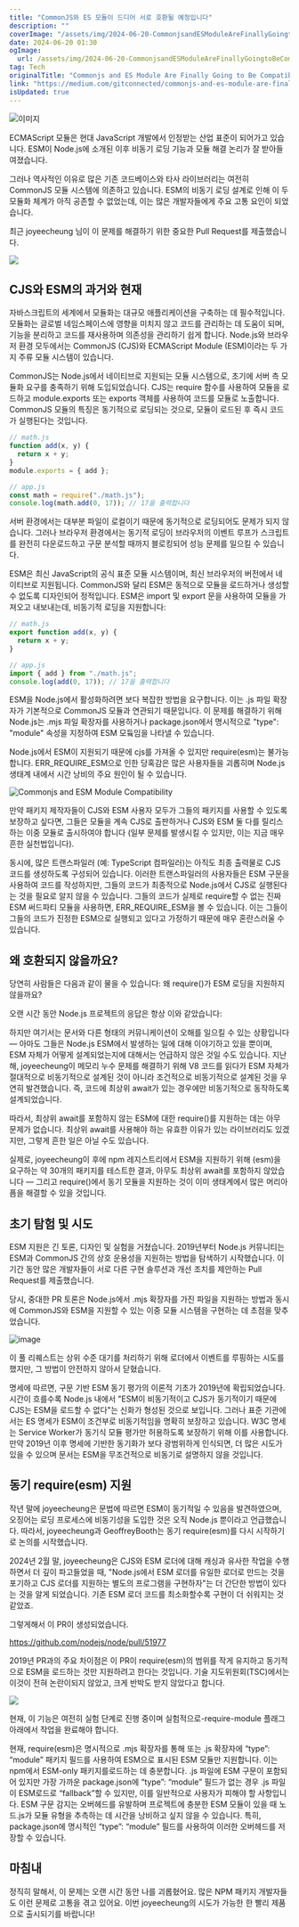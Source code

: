 ```yaml
---
title: "CommonJS와 ES 모듈이 드디어 서로 호환될 예정입니다"
description: ""
coverImage: "/assets/img/2024-06-20-CommonjsandESModuleAreFinallyGoingtoBeCompatiblewithEachOther_0.png"
date: 2024-06-20 01:30
ogImage:
  url: /assets/img/2024-06-20-CommonjsandESModuleAreFinallyGoingtoBeCompatiblewithEachOther_0.png
tag: Tech
originalTitle: "Commonjs and ES Module Are Finally Going to Be Compatible with Each Other."
link: "https://medium.com/gitconnected/commonjs-and-es-module-are-finally-going-to-be-compatible-with-each-other-39b8b880796b"
isUpdated: true
---
```


![이미지](/assets/img/2024-06-20-CommonjsandESModuleAreFinallyGoingtoBeCompatiblewithEachOther_0.png)

ECMAScript 모듈은 현대 JavaScript 개발에서 인정받는 산업 표준이 되어가고 있습니다. ESM이 Node.js에 소개된 이후 비동기 로딩 기능과 모듈 해결 논리가 잘 받아들여졌습니다.

그러나 역사적인 이유로 많은 기존 코드베이스와 타사 라이브러리는 여전히 CommonJS 모듈 시스템에 의존하고 있습니다. ESM의 비동기 로딩 설계로 인해 이 두 모듈화 체계가 아직 공존할 수 없었는데, 이는 많은 개발자들에게 주요 고통 요인이 되었습니다.

최근 joyeecheung 님이 이 문제를 해결하기 위한 중요한 Pull Request를 제출했습니다.

<!-- seedividend - 사각형 -->

<ins class="adsbygoogle"
     style="display:block"
     data-ad-client="ca-pub-4877378276818686"
     data-ad-slot="1898504329"
     data-ad-format="auto"
     data-full-width-responsive="true"></ins>

<script>
     (adsbygoogle = window.adsbygoogle || []).push({});
</script>

<img src="/assets/img/2024-06-20-CommonjsandESModuleAreFinallyGoingtoBeCompatiblewithEachOther_1.png"/>

## CJS와 ESM의 과거와 현재

자바스크립트의 세계에서 모듈화는 대규모 애플리케이션을 구축하는 데 필수적입니다. 모듈화는 글로벌 네임스페이스에 영향을 미치지 않고 코드를 관리하는 데 도움이 되며, 기능을 분리하고 코드를 재사용하며 의존성을 관리하기 쉽게 합니다. Node.js와 브라우저 환경 모두에서는 CommonJS (CJS)와 ECMAScript Module (ESM)이라는 두 가지 주류 모듈 시스템이 있습니다.

CommonJS는 Node.js에서 네이티브로 지원되는 모듈 시스템으로, 초기에 서버 측 모듈화 요구를 충족하기 위해 도입되었습니다. CJS는 require 함수를 사용하여 모듈을 로드하고 module.exports 또는 exports 객체를 사용하여 코드를 모듈로 노출합니다. CommonJS 모듈의 특징은 동기적으로 로딩되는 것으로, 모듈이 로드된 후 즉시 코드가 실행된다는 것입니다.

<!-- seedividend - 사각형 -->

<ins class="adsbygoogle"
     style="display:block"
     data-ad-client="ca-pub-4877378276818686"
     data-ad-slot="1898504329"
     data-ad-format="auto"
     data-full-width-responsive="true"></ins>

<script>
     (adsbygoogle = window.adsbygoogle || []).push({});
</script>

```js
// math.js
function add(x, y) {
  return x + y;
}
module.exports = { add };

// app.js
const math = require("./math.js");
console.log(math.add(0, 17)); // 17을 출력합니다
```

서버 환경에서는 대부분 파일이 로컬이기 때문에 동기적으로 로딩되어도 문제가 되지 않습니다. 그러나 브라우저 환경에서는 동기적 로딩이 브라우저의 이벤트 루프가 스크립트를 완전히 다운로드하고 구문 분석할 때까지 블로킹되어 성능 문제를 일으킬 수 있습니다.

ESM은 최신 JavaScript의 공식 표준 모듈 시스템이며, 최신 브라우저의 버전에서 네이티브로 지원됩니다. CommonJS와 달리 ESM은 동적으로 모듈을 로드하거나 생성할 수 없도록 디자인되어 정적입니다. ESM은 import 및 export 문을 사용하여 모듈을 가져오고 내보내는데, 비동기적 로딩을 지원합니다:

```js
// math.js
export function add(x, y) {
  return x + y;
}

// app.js
import { add } from "./math.js";
console.log(add(0, 17)); // 17을 출력합니다
```

<!-- seedividend - 사각형 -->

<ins class="adsbygoogle"
     style="display:block"
     data-ad-client="ca-pub-4877378276818686"
     data-ad-slot="1898504329"
     data-ad-format="auto"
     data-full-width-responsive="true"></ins>

<script>
     (adsbygoogle = window.adsbygoogle || []).push({});
</script>

ESM을 Node.js에서 활성화하려면 보다 복잡한 방법을 요구합니다. 이는 .js 파일 확장자가 기본적으로 CommonJS 모듈과 연관되기 때문입니다. 이 문제를 해결하기 위해 Node.js는 .mjs 파일 확장자를 사용하거나 package.json에서 명시적으로 "type": "module" 속성을 지정하여 ESM 모듘임을 나타낼 수 있습니다.

Node.js에서 ESM이 지원되기 때문에 cjs를 가져올 수 있지만 require(esm)는 불가능합니다. ERR_REQUIRE_ESM으로 인한 당혹감은 많은 사용자들을 괴롭히며 Node.js 생태계 내에서 시간 낭비의 주요 원인이 될 수 있습니다.

![Commonjs and ESM Module Compatibility](/assets/img/2024-06-20-CommonjsandESModuleAreFinallyGoingtoBeCompatiblewithEachOther_2.png)

<!-- seedividend - 사각형 -->

<ins class="adsbygoogle"
     style="display:block"
     data-ad-client="ca-pub-4877378276818686"
     data-ad-slot="1898504329"
     data-ad-format="auto"
     data-full-width-responsive="true"></ins>

<script>
     (adsbygoogle = window.adsbygoogle || []).push({});
</script>

만약 패키지 제작자들이 CJS와 ESM 사용자 모두가 그들의 패키지를 사용할 수 있도록 보장하고 싶다면, 그들은 모듈을 계속 CJS로 출판하거나 CJS와 ESM 둘 다를 릴리스하는 이중 모듈로 출시하여야 합니다 (일부 문제를 발생시킬 수 있지만, 이는 지금 매우 흔한 실천법입니다).

동시에, 많은 트랜스파일러 (예: TypeScript 컴파일러)는 아직도 최종 출력물로 CJS 코드를 생성하도록 구성되어 있습니다. 이러한 트랜스파일러의 사용자들은 ESM 구문을 사용하여 코드를 작성하지만, 그들의 코드가 최종적으로 Node.js에서 CJS로 실행된다는 것을 필요로 알지 않을 수 있습니다. 그들의 코드가 실제로 require할 수 없는 진짜 ESM 써드파티 모듈을 사용하면, ERR_REQUIRE_ESM을 볼 수 있습니다. 이는 그들이 그들의 코드가 진정한 ESM으로 실행되고 있다고 가정하기 때문에 매우 혼란스러울 수 있습니다.

## 왜 호환되지 않을까요?

당연히 사람들은 다음과 같이 물을 수 있습니다: 왜 require()가 ESM 로딩을 지원하지 않을까요?

<!-- seedividend - 사각형 -->

<ins class="adsbygoogle"
     style="display:block"
     data-ad-client="ca-pub-4877378276818686"
     data-ad-slot="1898504329"
     data-ad-format="auto"
     data-full-width-responsive="true"></ins>

<script>
     (adsbygoogle = window.adsbygoogle || []).push({});
</script>

오랜 시간 동안 Node.js 프로젝트의 응답은 항상 이와 같았습니다:

하지만 여기서는 문서와 다른 형태의 커뮤니케이션이 오해를 일으킬 수 있는 상황입니다 — 아마도 그들은 Node.js ESM에서 발생하는 일에 대해 이야기하고 있을 뿐이며, ESM 자체가 어떻게 설계되었는지에 대해서는 언급하지 않은 것일 수도 있습니다. 지난 해, joyeecheung이 메모리 누수 문제를 해결하기 위해 V8 코드를 읽다가 ESM 자체가 절대적으로 비동기적으로 설계된 것이 아니라 조건적으로 비동기적으로 설계된 것을 우연히 발견했습니다. 즉, 코드에 최상위 await가 있는 경우에만 비동기적으로 동작하도록 설계되었습니다.

따라서, 최상위 await를 포함하지 않는 ESM에 대한 require()를 지원하는 데는 아무 문제가 없습니다. 최상위 await를 사용해야 하는 유효한 이유가 있는 라이브러리도 있겠지만, 그렇게 흔한 일은 아닐 수도 있습니다.

실제로, joyeecheung이 후에 npm 레지스트리에서 ESM을 지원하기 위해 (esm)을 요구하는 약 30개의 패키지를 테스트한 결과, 아무도 최상위 await를 포함하지 않았습니다 — 그리고 require()에서 동기 모듈을 지원하는 것이 이미 생태계에서 많은 머리아픔을 해결할 수 있을 것입니다.

<!-- seedividend - 사각형 -->

<ins class="adsbygoogle"
     style="display:block"
     data-ad-client="ca-pub-4877378276818686"
     data-ad-slot="1898504329"
     data-ad-format="auto"
     data-full-width-responsive="true"></ins>

<script>
     (adsbygoogle = window.adsbygoogle || []).push({});
</script>

## 초기 탐험 및 시도

ESM 지원은 긴 토론, 디자인 및 실험을 거쳤습니다. 2019년부터 Node.js 커뮤니티는 ESM과 CommonJS 간의 상호 운용성을 지원하는 방법을 탐색하기 시작했습니다. 이 기간 동안 많은 개발자들이 서로 다른 구현 솔루션과 개선 조치를 제안하는 Pull Request를 제출했습니다.

당시, 중대한 PR 토론은 Node.js에서 .mjs 확장자를 가진 파일을 지원하는 방법과 동시에 CommonJS와 ESM을 지원할 수 있는 이중 모듈 시스템을 구현하는 데 초점을 맞추었습니다.

![image](/assets/img/2024-06-20-CommonjsandESModuleAreFinallyGoingtoBeCompatiblewithEachOther_3.png)

<!-- seedividend - 사각형 -->

<ins class="adsbygoogle"
     style="display:block"
     data-ad-client="ca-pub-4877378276818686"
     data-ad-slot="1898504329"
     data-ad-format="auto"
     data-full-width-responsive="true"></ins>

<script>
     (adsbygoogle = window.adsbygoogle || []).push({});
</script>

이 풀 리퀘스트는 상위 수준 대기를 처리하기 위해 로더에서 이벤트를 루핑하는 시도를 했지만, 그 방법이 안전하지 않아서 닫혔습니다.

명세에 따르면, 구문 기반 ESM 동기 평가의 이론적 기초가 2019년에 확립되었습니다. 시간이 흐를수록 Node.js 내에서 "ESM이 비동기적이고 CJS가 동기적이기 때문에 CJS는 ESM을 로드할 수 없다"는 신화가 형성된 것으로 보입니다. 그러나 표준 기관에서는 ES 명세가 ESM이 조건부로 비동기적임을 명확히 보장하고 있습니다. W3C 명세는 Service Worker가 동기식 모듈 평가만 허용하도록 보장하기 위해 이를 사용합니다. 만약 2019년 이후 명세에 기반한 동기화가 보다 광범위하게 인식되면, 더 많은 시도가 있을 수 있으며 문서는 ESM을 무조건적으로 비동기로 설명하지 않을 것입니다.

## 동기 require(esm) 지원

작년 말에 joyeecheung은 문법에 따르면 ESM이 동기적일 수 있음을 발견하였으며, 오징어는 로딩 프로세스에 비동기성을 도입한 것은 오직 Node.js 뿐이라고 언급했습니다. 따라서, joyeecheung과 GeoffreyBooth는 동기 require(esm)를 다시 시작하기로 논의를 시작했습니다.

<!-- seedividend - 사각형 -->

<ins class="adsbygoogle"
     style="display:block"
     data-ad-client="ca-pub-4877378276818686"
     data-ad-slot="1898504329"
     data-ad-format="auto"
     data-full-width-responsive="true"></ins>

<script>
     (adsbygoogle = window.adsbygoogle || []).push({});
</script>

2024년 2월 말, joyeecheung은 CJS와 ESM 로더에 대해 캐싱과 유사한 작업을 수행하면서 더 깊이 파고들었을 때, "Node.js에서 ESM 로더를 유일한 로더로 만드는 것을 포기하고 CJS 로더를 지원하는 별도의 프로그램을 구현하자"는 더 간단한 방법이 있다는 것을 알게 되었습니다. 기존 ESM 로더 코드를 최소화할수록 구현이 더 쉬워지는 것 같았죠.

그렇게해서 이 PR이 생성되었습니다.

https://github.com/nodejs/node/pull/51977

2019년 PR과의 주요 차이점은 이 PR이 require(esm)의 범위를 작게 유지하고 동기적으로 ESM을 로드하는 것만 지원하려고 한다는 것입니다. 기술 지도위원회(TSC)에서는 이것이 전혀 논란이되지 않았고, 크게 반박도 받지 않았다고 합니다.

<!-- seedividend - 사각형 -->

<ins class="adsbygoogle"
     style="display:block"
     data-ad-client="ca-pub-4877378276818686"
     data-ad-slot="1898504329"
     data-ad-format="auto"
     data-full-width-responsive="true"></ins>

<script>
     (adsbygoogle = window.adsbygoogle || []).push({});
</script>

![](/assets/img/2024-06-20-CommonjsandESModuleAreFinallyGoingtoBeCompatiblewithEachOther_4.png)

현재, 이 기능은 여전히 실험 단계로 진행 중이며 실험적으로-require-module 플래그 아래에서 작업을 완료해야 합니다.

현재, require(esm)은 명시적으로 .mjs 확장자를 통해 또는 .js 확장자에 “type”: “module” 패키지 필드를 사용하여 ESM으로 표시된 ESM 모듈만 지원합니다. 이는 npm에서 ESM-only 패키지를로드하는 데 충분합니다. .js 파일에 ESM 구문이 포함되어 있지만 가장 가까운 package.json에 “type”: “module” 필드가 없는 경우 .js 파일이 ESM로드로 “fallback”할 수 있지만, 이를 일반적으로 사용자가 피해야 할 사항입니다. ESM 구문 감지는 오버헤드를 유발하며 프로젝트에 충분한 ESM 모듈이 있을 때 노드.js가 모듈 유형을 추측하는 데 시간을 낭비하고 싶지 않을 수 있습니다. 특히, package.json에 명시적인 “type”: “module” 필드를 사용하여 이러한 오버헤드를 저장할 수 있습니다.

## 마침내

<!-- seedividend - 사각형 -->

<ins class="adsbygoogle"
     style="display:block"
     data-ad-client="ca-pub-4877378276818686"
     data-ad-slot="1898504329"
     data-ad-format="auto"
     data-full-width-responsive="true"></ins>

<script>
     (adsbygoogle = window.adsbygoogle || []).push({});
</script>

정직히 말해서, 이 문제는 오랜 시간 동안 나를 괴롭혔어요. 많은 NPM 패키지 개발자들도 이런 문제로 고통을 겪고 있어요. 이번 joyeecheung의 시도가 가능한 한 빨리 제품으로 출시되기를 바랍니다!
